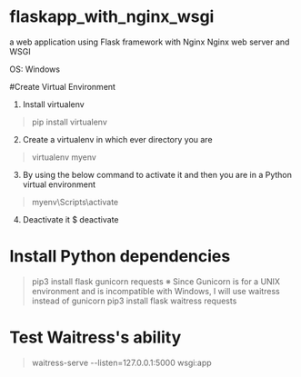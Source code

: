 # flaskapp_with_nginx_wsgi
a web application using Flask framework with Nginx Nginx web server and WSGI

OS: Windows


#Create Virtual Environment
1. Install virtualenv
> pip install virtualenv

2. Create a virtualenv in which ever directory you are
> virtualenv myenv

3. By using the below command to activate it and then you are in a Python virtual environment
> myenv\Scripts\activate

4. Deactivate it
$ deactivate

# Install Python dependencies
> pip3 install flask gunicorn requests
※ Since Gunicorn is for a UNIX environment and is incompatible with Windows,
I will use waitress instead of gunicorn
> pip3 install flask waitress requests


# Test Waitress's ability
> waitress-serve --listen=127.0.0.1:5000 wsgi:app